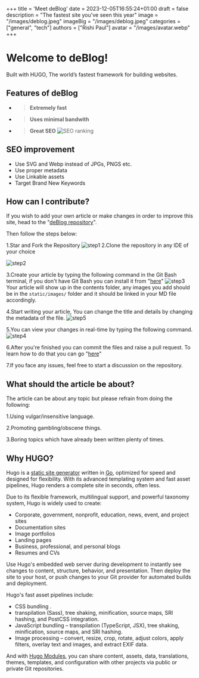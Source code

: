 +++
title = 'Meet deBlog'
date = 2023-12-05T16:55:24+01:00
draft = false
description = "The fastest site you've seen this year"
image = "/images/deblog.jpeg"
imageBig = "/images/deblog.jpeg"
categories = ["general", "tech"]
authors = ["Rishi Paul"]
avatar = "/images/avatar.webp"
+++

# Welcome to deBlog!

Built with HUGO, The world’s fastest framework for building websites.


## Features of deBlog

- > **Extremely fast**
- > **Uses minimal bandwith**
- > **Great SEO**
![SEO ranking](/images/deblog%20stats.webp)

## SEO improvement

- Use SVG and Webp instead of JPGs, PNGS etc.
- Use proper metadata
- Use Linkable assets
-  Target Brand New Keywords

## How can I contribute?

If you wish to add your own article or make changes in order to improve this site, head to the "[deBlog repository](https://github.com/rishicds/DeBlog)".

Then follow the steps below:

1.Star and Fork the Repository
![step1](/images/howto/step1.png)
2.Clone the repository in any IDE of your choice

![step2](/images/howto/step2.png)

3.Create your article by typing the following command in the Git Bash terminal, if you don't have Git Bash you can install it from "[here](https://git-scm.com/downloads)"
![step3](/images/howto/step3.png)
Your article will show up in the contents folder, any images you add should be in the `static/images/` folder and it should be linked in your MD file accordingly.

4.Start writing your article, You can change the title and details by changing the metadata of the file.
![step5](/images/howto/step5.png)

5.You can view your changes in real-time by typing the following command.
![step4](/images/howto/step4.png)

6.After you're finished you can commit the files and raise a pull request. To learn how to do that you can go "[here](https://docs.github.com/en/pull-requests/collaborating-with-pull-requests/proposing-changes-to-your-work-with-pull-requests/about-pull-requests)"

7.If you face any issues, feel free to start a discussion on the repository.

## What should the article be about?
The article can be about any topic but please refrain from doing the following:

1.Using vulgar/insensitive language.

2.Promoting gambling/obscene things.

3.Boring topics which have already been written plenty of times.

## Why HUGO?
Hugo is a [static site generator](https://en.wikipedia.org/wiki/Static_site_generator) written in [Go](https://go.dev/), optimized for speed and designed for flexibility. With its advanced templating system and fast asset pipelines, Hugo renders a complete site in seconds, often less.

Due to its flexible framework, multilingual support, and powerful taxonomy system, Hugo is widely used to create:

-   Corporate, government, nonprofit, education, news, event, and project sites
-   Documentation sites
-   Image portfolios
-   Landing pages
-   Business, professional, and personal blogs
-   Resumes and CVs

Use Hugo's embedded web server during development to instantly see changes to content, structure, behavior, and presentation. Then deploy the site to your host, or push changes to your Git provider for automated builds and deployment.

Hugo's fast asset pipelines include:

-   CSS bundling .
- transpilation (Sass), tree shaking, minification, source maps, SRI hashing, and PostCSS integration.
-   JavaScript bundling – transpilation (TypeScript, JSX), tree shaking, minification, source maps, and SRI hashing.
-   Image processing – convert, resize, crop, rotate, adjust colors, apply filters, overlay text and images, and extract EXIF data.

And with [Hugo Modules](https://gohugo.io/hugo-modules/), you can share content, assets, data, translations, themes, templates, and configuration with other projects via public or private Git repositories.


